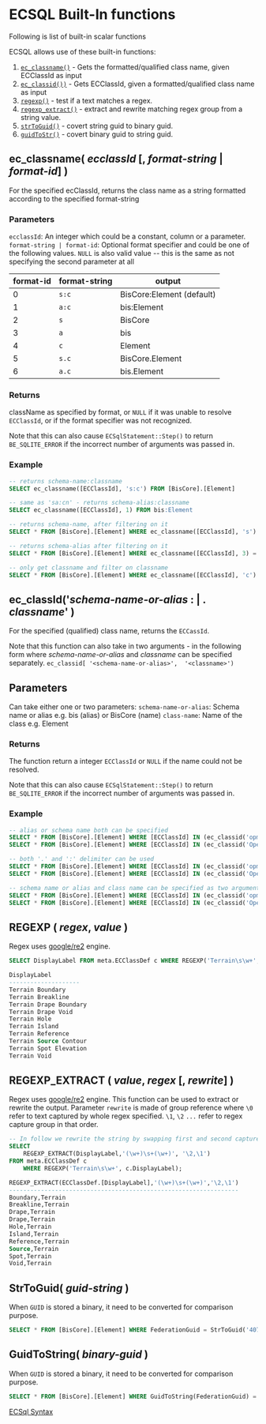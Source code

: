 # ECSQL Built-In functions

Following is list of built-in scalar functions

ECSQL allows use of these built-in functions:

1. [`ec_classname()`](#ec_classname-ecclassid--format-string--format-id) - Gets the formatted/qualified class name, given ECClassId as input
1. [`ec_classid())`](#ec_classidschema-name-or-alias----classname) - Gets ECClassId, given a formatted/qualified class name as input
1. [`regexp()`](#regexp--regex-value) - test if a text matches a regex.
1. [`regexp_extract()`](#regexp_extract--value-regex--rewrite) - extract and rewrite matching regex group from a string value.
1. [`strToGuid()`](#strtoguid-guid-string) - covert string guid to binary guid.
1. [`guidToStr()`](#guidtostring-binary-guid) - covert binary guid to string guid.

## ec_classname( _ecclassId_ [, _format-string_ | _format-id_] )

For the specified ecClassId, returns the class name as a string formatted according to the specified format-string

### Parameters

`ecclassId`: An integer which could be a constant, column or a parameter.
`format-string | format-id`: Optional format specifier and could be one of the following values. `NULL` is also valid value -- this is the same as not specifying the second parameter at all

| format-id | format-string | output                    |
| --------- | ------------- | ------------------------- |
| 0         | `s:c`         | BisCore:Element (default) |
| 1         | `a:c`         | bis:Element               |
| 2         | `s`           | BisCore                   |
| 3         | `a`           | bis                       |
| 4         | `c`           | Element                   |
| 5         | `s.c`         | BisCore.Element           |
| 6         | `a.c`         | bis.Element               |

### Returns

className as specified by format, or `NULL` if it was unable to resolve `ECClassId`, or if the format specifier was not recognized.

Note that this can also cause `ECSqlStatement::Step()` to return `BE_SQLITE_ERROR` if the incorrect number of arguments was passed in.

### Example

```sql
-- returns schema-name:classname
SELECT ec_classname([ECClassId], 's:c') FROM [BisCore].[Element]

-- same as 'sa:cn' - returns schema-alias:classname
SELECT ec_classname([ECClassId], 1) FROM bis:Element

-- returns schema-name, after filtering on it
SELECT * FROM [BisCore].[Element] WHERE ec_classname([ECClassId], 's') = 'BisCore'

-- returns schema-alias after filtering on it
SELECT * FROM [BisCore].[Element] WHERE ec_classname([ECClassId], 3) = 'bis'

-- only get classname and filter on classname
SELECT * FROM [BisCore].[Element] WHERE ec_classname([ECClassId], 'c') = 'PUMP'
```

## ec_classId('_schema-name-or-alias_ : | . _classname_' )

For the specified (qualified) class name, returns the `ECCassId`.

Note that this function can also take in two arguments - in the following form where _schema-name-or-alias_ and _classname_ can be specified separately.
`ec_classid[ '<schema-name-or-alias>',  '<classname>')`

## Parameters

Can take either one or two parameters:
`schema-name-or-alias`: Schema name or alias e.g. bis (alias) or BisCore (name)
`class-name`: Name of the class e.g. Element

### Returns

The function return a integer `ECClassId` or `NULL` if the name could not be resolved.

Note that this can also cause `ECSqlStatement::Step()` to return `BE_SQLITE_ERROR` if the incorrect number of arguments was passed in.

### Example

```sql
-- alias or schema name both can be specified
SELECT * FROM [BisCore].[Element] WHERE [ECClassId] IN (ec_classid('opm.PUMP'), ec_classid('opm.VALVE'))
SELECT * FROM [BisCore].[Element] WHERE [ECClassId] IN (ec_classid('OpenPlant.PUMP'), ec_classid('OpenPlant.VALVE'))

-- both '.' and ':' delimiter can be used
SELECT * FROM [BisCore].[Element] WHERE [ECClassId] IN (ec_classid('opm:PUMP'), ec_classid('opm:VALVE'))
SELECT * FROM [BisCore].[Element] WHERE [ECClassId] IN (ec_classid('OpenPlant:PUMP'), ec_classid('OpenPlant:VALVE'))

-- schema name or alias and class name can be specified as two arguments
SELECT * FROM [BisCore].[Element] WHERE [ECClassId] IN (ec_classid('opm', 'PUMP'), ec_classid('opm', 'VALVE'))
SELECT * FROM [BisCore].[Element] WHERE [ECClassId] IN (ec_classid('OpenPlant', 'PUMP'), ec_classid('OpenPlant', 'VALVE'))

```

## REGEXP ( _regex_, _value_ )

Regex uses [google/re2](https://github.com/google/re2/wiki/Syntax) engine.

```sql
SELECT DisplayLabel FROM meta.ECClassDef c WHERE REGEXP('Terrain\s\w+', c.DisplayLabel);

DisplayLabel
--------------------
Terrain Boundary
Terrain Breakline
Terrain Drape Boundary
Terrain Drape Void
Terrain Hole
Terrain Island
Terrain Reference
Terrain Source Contour
Terrain Spot Elevation
Terrain Void
```

## REGEXP_EXTRACT ( _value_, _regex_ [, _rewrite_] )

Regex uses [google/re2](https://github.com/google/re2/wiki/Syntax) engine.
This function can be used to extract or rewrite the output. Parameter `rewrite` is made of group reference where `\0` refer to text captured by whole regex specified. `\1`, `\2` `...` refer to regex capture group in that order.

```sql
-- In follow we rewrite the string by swapping first and second capture group
SELECT
    REGEXP_EXTRACT(DisplayLabel,'(\w+)\s+(\w+)', '\2,\1')
FROM meta.ECClassDef c
    WHERE REGEXP('Terrain\s\w+', c.DisplayLabel);

REGEXP_EXTRACT(ECClassDef.[DisplayLabel],'(\w+)\s+(\w+)','\2,\1')
-----------------------------------------------------------------
Boundary,Terrain
Breakline,Terrain
Drape,Terrain
Drape,Terrain
Hole,Terrain
Island,Terrain
Reference,Terrain
Source,Terrain
Spot,Terrain
Void,Terrain
```

## StrToGuid( _guid-string_ )

When `GUID` is stored a binary, it need to be converted for comparison purpose.

```sql
SELECT * FROM [BisCore].[Element] WHERE FederationGuid = StrToGuid('407bfa18-944d-11ee-b9d1-0242ac120002')
```

## GuidToString( _binary-guid_ )

When `GUID` is stored a binary, it need to be converted for comparison purpose.

```sql
SELECT * FROM [BisCore].[Element] WHERE GuidToString(FederationGuid) = '407bfa18-944d-11ee-b9d1-0242ac120002'
```

[ECSql Syntax](./index.md)
